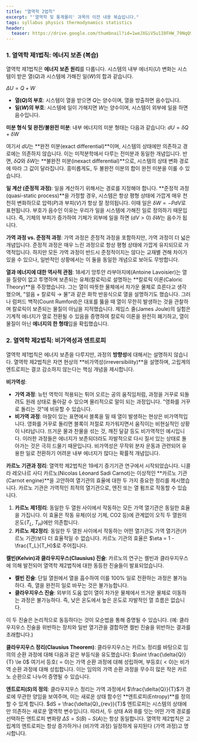 ```yaml
---
title: "열역학 2법칙"
excerpt: "'열역학 및 통계물리' 과목의 이전 내용 복습입니다."
tags: syllabus physics thermodynamics statistics
header:
  teaser: https://drive.google.com/thumbnail?id=1weJXGiV5u1I0FHW_79NqQ9ZQpWEBKKCZ&sz=w1000
---
```


### 1. 열역학 제1법칙: 에너지 보존 (복습)

열역학 제1법칙은 **에너지 보존 원리**를 다룹니다. 시스템의 내부 에너지($U$) 변화는 시스템이 받은 열($Q$)과 시스템에 가해진 일($W$)의 합과 같습니다.

$\Delta U = Q + W$

*   **열($Q$)의 부호**: 시스템이 열을 받으면 $Q$는 양수이며, 열을 방출하면 음수입니다.
*   **일($W$)의 부호**: 시스템에 일이 가해지면 $W$는 양수이며, 시스템이 외부에 일을 하면 음수입니다.

**미분 형식 및 완전/불완전 미분**:
내부 에너지의 미분 형태는 다음과 같습니다:
$dU = \delta{Q} + \delta{W}$

여기서 $dU$는 **완전 미분(exact differential)**이며, 시스템의 상태에만 의존하고 경로에는 의존하지 않습니다. 이는 미적분학에서 다루는 전미분과 동일한 개념입니다. 반면, $\delta{Q}$와 $\delta{W}$는 **불완전 미분(inexact differential)**으로, 시스템의 상태 변화 경로에 따라 그 값이 달라집니다. 흥미롭게도, 두 불완전 미분의 합이 완전 미분을 이룰 수 있습니다.

**일 계산 (준정적 과정)**:
일을 계산하기 위해서는 경로를 지정해야 합니다. **준정적 과정(quasi-static process)**을 가정할 경우, 시스템은 항상 평형 상태에 가깝게 매우 천천히 변화하므로 압력($P$)과 부피($V$)가 항상 잘 정의됩니다. 이때 일은 $\delta{W} = -PdV$로 표현됩니다. 부호가 음수인 이유는 우리가 일을 시스템에 가해진 일로 정의하기 때문입니다. 즉, 기체의 부피가 증가하여 기체가 외부에 일을 하면 ($dV > 0$) $\delta{W}$는 음수가 됩니다.

**가역 과정 vs. 준정적 과정**:
가역 과정은 준정적 과정을 포함하지만, 가역 과정이 더 넓은 개념입니다. 준정적 과정은 매우 느린 과정으로 항상 평형 상태에 가깝게 유지되므로 가역적입니다. 하지만 모든 가역 과정이 반드시 준정적이지는 않다는 교재별 견해 차이가 있을 수 있으나, 일반적인 상황에서는 이 둘을 동일한 개념으로 보아도 무방합니다.

**열과 에너지에 대한 역사적 관점**:
18세기 앙투안 라부아지에(Antoine Lavoisier)는 열을 질량이 없고 투명하며 보존되는 유체(칼로릭)로 설명하는 **칼로릭 이론(Caloric Theory)**을 주장했습니다. 그는 열이 따뜻한 물체에서 차가운 물체로 흐른다고 생각했으며, "얼음 + 칼로릭 → 물"과 같은 화학 반응식으로 열을 설명하기도 했습니다. 그러나 럼퍼드 백작(Count Rumford)은 대포를 뚫을 때 열이 무한히 발생하는 것을 관찰하며 칼로릭이 보존되는 물질이 아님을 지적했습니다. 제임스 줄(James Joule)의 실험은 기계적 에너지가 열로 전환될 수 있음을 증명하여 칼로릭 이론을 완전히 폐기하고, 열이 물질이 아닌 **에너지의 한 형태**임을 확립했습니다.

### 2. 열역학 제2법칙: 비가역성과 엔트로피

열역학 제1법칙은 에너지 보존을 다루지만, 과정의 **방향성**에 대해서는 설명하지 않습니다. 열역학 제2법칙은 자연 현상의 **비가역성(irreversibility)**을 설명하며, 고립계의 엔트로피는 결코 감소하지 않는다는 핵심 개념을 제시합니다.

**비가역성**:
*   **가역 과정**: 뉴턴 역학이 적용되는 튀어 오르는 공의 움직임처럼, 과정을 거꾸로 되돌려도 원래 상태로 돌아갈 수 있으며 물리적으로 말이 되는 과정입니다. "영화를 거꾸로 돌리는 것"에 비유할 수 있습니다.
*   **비가역 과정**: 마찰이 있는 표면에서 블록을 밀 때 열이 발생하는 현상은 비가역적입니다. 영화를 거꾸로 돌리면 블록이 저절로 차가워지면서 움직이는 비현실적인 상황이 나타납니다. 뜨거운 물과 찬물을 섞는 것, 깨진 달걀 등도 비가역적인 예시입니다. 이러한 과정들은 에너지가 보존되더라도 자발적으로 다시 질서 있는 상태로 돌아가는 것은 극히 드물기 때문입니다. 비가역성은 무작위 분자 운동과 관련되어 유용한 일로 전환하기 어려운 내부 에너지가 많다는 확률적 개념입니다.

**카르노 기관과 정리**:
열역학 제2법칙은 19세기 증기기관 연구에서 시작되었습니다. 니콜라 레오나르 사디 카르노(Nicolas Léonard Sadi Carnot)는 이상적인 **카르노 기관(Carnot engine)**을 고안하여 열기관의 효율에 대한 두 가지 중요한 정리를 제시했습니다. 카르노 기관은 가역적인 최적의 열기관으로, 엔진 또는 열 펌프로 작동할 수 있습니다.
1.  **카르노 제1정리**: 동일한 두 열원 사이에서 작동하는 모든 가역 열기관은 동일한 효율을 가집니다. 이 효율은 작동 유체(이상 기체, CO2 등)에 관계없이 오직 두 열원의 온도($T_L$, $T_H$)에만 의존합니다.
2.  **카르노 제2정리**: 동일한 두 열원 사이에서 작동하는 어떤 열기관도 가역 열기관(카르노 기관)보다 더 효율적일 수 없습니다. 카르노 기관의 효율은 $\eta = 1 - \frac{T_L}{T_H}$로 주어집니다.

**켈빈(Kelvin)과 클라우지우스(Clausius) 진술**:
카르노의 연구는 켈빈과 클라우지우스에 의해 발전되어 열역학 제2법칙에 대한 동등한 진술들이 발표되었습니다.
*   **켈빈 진술**: 단일 열원에서 열을 흡수하여 이를 100% 일로 전환하는 과정은 불가능하다. 즉, 열을 완전히 일로 바꾸는 것은 불가능합니다.
*   **클라우지우스 진술**: 외부의 도움 없이 열이 차가운 물체에서 뜨거운 물체로 이동하는 과정은 불가능하다. 즉, 낮은 온도에서 높은 온도로 자발적인 열 흐름은 없습니다.

이 두 진술은 논리적으로 동등하다는 것이 모순법을 통해 증명될 수 있습니다. (예: 클라우지우스 진술을 위반하는 장치와 일반 열기관을 결합하면 켈빈 진술을 위반하는 결과를 초래합니다.)

**클라우지우스 정리(Clausius Theorem)**:
클라우지우스는 카르노 정리를 바탕으로 임의의 순환 과정에 대해 다음과 같은 부등식을 유도했습니다:
$\oint \frac{\delta{Q}}{T} \le 0$
여기서 등호($=0$)는 가역 순환 과정에 대해 성립하며, 부등호($<0$)는 비가역 순환 과정에 대해 성립합니다. 이는 임의의 가역 순환 과정을 무수히 많은 작은 카르노 순환으로 나누어 증명될 수 있습니다.

**엔트로피($S$)의 정의**:
클라우지우스 정리는 가역 과정에서 $\frac{\delta{Q}}{T}$가 경로에 무관한 양임을 보여주며, 이는 새로운 상태 함수인 **엔트로피(Entropy)**를 정의할 수 있게 합니다.
$dS = \frac{\delta{Q}_{rev}}{T}$
엔트로피는 시스템의 상태에만 의존하는 새로운 열역학 변수입니다. 따라서, 두 상태 A와 B를 잇는 어떤 가역 경로를 선택하든 엔트로피 변화량 $\Delta S = S(B) - S(A)$는 항상 동일합니다. 열역학 제2법칙은 고립계의 엔트로피는 항상 증가하거나 (비가역 과정) 일정하게 유지된다 (가역 과정)고 명시합니다.
